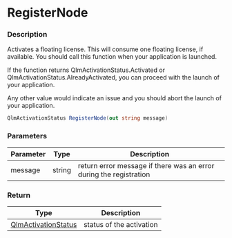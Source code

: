 # RegisterNode

### Description

Activates a floating license. This will consume one floating license, if available. You should call this function when your application is launched.

If the function returns QlmActivationStatus.Activated or QlmActivationStatus.AlreadyActivated, you can proceed with the launch of your application.

Any other value would indicate an issue and you should abort the launch of your application.

```c#
QlmActivationStatus RegisterNode(out string message)
```

### Parameters

| Parameter |  Type  | Description                                                        |
| --------- | :----: | ------------------------------------------------------------------ |
| message   | string | return error message if there was an error during the registration |

### Return

| Type                                                                          | Description              |
| ----------------------------------------------------------------------------- | ------------------------ |
| [QlmActivationStatus](https://soraco.readme.io/reference/qlmactivationstatus) | status of the activation |
